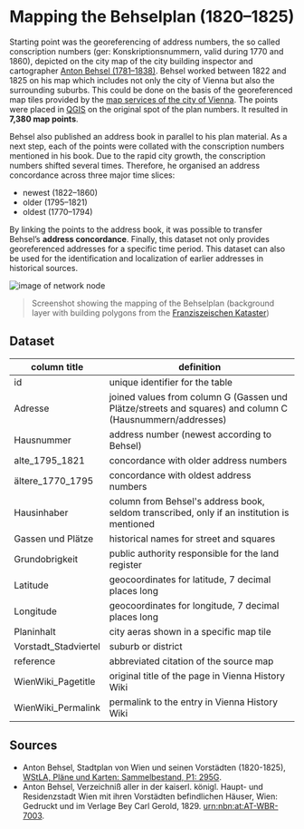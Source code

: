 # Mapping the Behselplan (1820–1825)

Starting point was the georeferencing of address numbers, the so called conscription numbers (ger: Konskriptionsnummern, valid during 1770 and 1860), depicted on the city map of the city building inspector and cartographer [Anton Behsel (1781–1838)]( https://www.geschichtewiki.wien.gv.at/index.php?title=Anton_Behsel&oldid=827981). Behsel worked between 1822 and 1825 on his map which includes not only the city of Vienna but also the surrounding suburbs. This could be done on the basis of the georeferenced map tiles provided by the [map services of the city of Vienna](https://www.data.gv.at/katalog/dataset/7462373e-aac4-4582-9b2f-ad760b568ed4). The points were placed in [QGIS]( https://www.qgis.org/de/site/) on the original spot of the plan numbers. It resulted in **7,380 map points**.

Behsel also published an address book in parallel to his plan material. As a next step, each of the points were collated with the conscription numbers mentioned in his book. Due to the rapid city growth, the conscription numbers shifted several times. Therefore, he organised an address concordance across three major time slices: 
- newest (1822–1860)
- older (1795–1821)
- oldest (1770–1794)

By linking the points to the address book, it was possible to transfer Behsel’s **address concordance**. Finally, this dataset not only provides georeferenced addresses for a specific time period. This dataset can also be used for the identification and localization of earlier addresses in historical sources.

![image of network node](https://github.com/m-kaiser/Mapping-Behselplan/blob/main/Mapping_Behsel_Preview.png)
> Screenshot showing the mapping of the Behselplan (background layer with building polygons from the [Franziszeischen Kataster](https://www.data.gv.at/katalog/dataset/4030d796-0573-4305-86f2-b34e38a86a1d))

## Dataset

| column title | definition |
|--------------|------------|
| id | unique identifier for the table |
| Adresse | joined values from column G (Gassen und Plätze/streets and squares) and column C (Hausnummern/addresses)|
| Hausnummer | address number (newest according to Behsel) |
| alte_1795_1821 | concordance with older address numbers |
| ältere_1770_1795 | concordance with oldest address numbers |
| Hausinhaber | column from Behsel's address book, seldom transcribed, only if an institution is mentioned |
| Gassen und Plätze | historical names for street and squares |
| Grundobrigkeit | public authority responsible for the land register |
| Latitude | geocoordinates for latitude, 7 decimal places long  |
| Longitude | geocoordinates for longitude, 7 decimal places long |
| Planinhalt | city aeras shown in a specific map tile |
| Vorstadt_Stadviertel | suburb or district |
| reference | abbreviated citation of the source map|
| WienWiki_Pagetitle | original title of the page in Vienna History Wiki |
| WienWiki_Permalink | permalink to the entry in Vienna History Wiki |

## Sources

- Anton Behsel, Stadtplan von Wien und seinen Vorstädten (1820-1825), [WStLA, Pläne und Karten: Sammelbestand, P1: 295G](https://www.wien.gv.at/actaproweb2/benutzung/archive.xhtml?id=Stueck++00001994ma8KartoSlg#Stueck__00001994ma8KartoSlg). 
- Anton Behsel, Verzeichniß aller in der kaiserl. königl. Haupt- und Residenzstadt Wien mit ihren Vorstädten befindlichen Häuser, Wien: Gedruckt und im Verlage Bey Carl Gerold, 1829. [urn:nbn:at:AT-WBR-7003](https://resolver.obvsg.at/urn:nbn:at:AT-WBR-7003).

